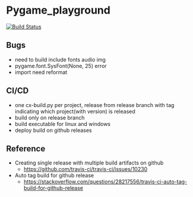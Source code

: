 # Pygame_playground
[![Build Status](https://travis-ci.org/yan-ren/pygame_cicd.svg?branch=release)](https://travis-ci.org/yan-ren/pygame_cicd)

## Bugs
- need to build include fonts audio img
- pygame.font.SysFont(None, 25) error
- import need reformat

## CI/CD
- one cx-build.py per project, release from release branch with tag indicating which project(with version) is released
- build only on release branch
- build executable for linux and windows
- deploy build on github releases

## Reference
- Creating single release with multiple build artifacts on github
    - https://github.com/travis-ci/travis-ci/issues/10230
- Auto tag build for github release
    - https://stackoverflow.com/questions/28217556/travis-ci-auto-tag-build-for-github-release
